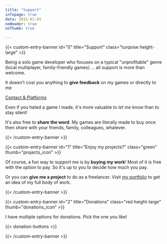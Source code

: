 ```yaml
---
title: "Support"
infopage: true
data: 2015-01-01
noHeader: true
noThumb: true

---
```


{{< custom-entry-banner id="0" title="Support" class="turqoise height-large" >}}

Being a solo game developer who focuses on a typical "unprofitable" genre (local multiplayer, family-friendly games) ... all support is more than welcome.

It doesn't cost you anything to **give feedback** on my games or directly to me

<a href="/info/contact" class="btn">Contact & Platforms</a>

Even if you hated a game I made, it's more valuable to _let me know_ than to stay silent!

It's also free to **share the word**. My games are literally made to buy once then _share_ with your friends, family, colleagues, whatever.

{{< /custom-entry-banner >}}

{{< custom-entry-banner id="1" title="Enjoy my projects?" class="green" thumb="projects_icon" >}}

Of course, a fun way to support me is by **buying my work**! Most of it is free with the _option_ to pay. So it's up to you to decide how much you pay.

Or you can **give me a project** to do as a freelancer. Visit [my portfolio](https://rodepanda.com) to get an idea of my full body of work.

{{< /custom-entry-banner >}}

{{< custom-entry-banner id="2" title="Donations" class="red height-large" thumb="donations_icon" >}}

I have multiple options for donations. Pick the one you like!

{{< donation-buttons >}}

{{< /custom-entry-banner >}}
